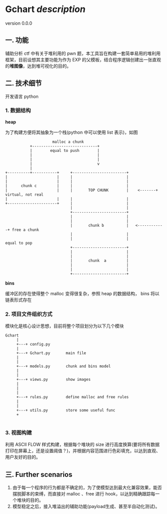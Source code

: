 # Gchart *description* 

version 0.0.0

## 一. 功能

辅助分析 ctf 中有关于堆利用的 pwn 题，本工具旨在构建一套简单易用的堆利用框架，目前设想其主要功能为作为 EXP 的父模板，结合程序逻辑创建出一张直观的**堆图像**，达到堆可视化的目的。

## 二. 技术细节

开发语言 python

### 1. 数据结构


**heap**

为了构建方便将其抽象为一个栈(python 中可以使用 list 表示)，如图

```
                     malloc a chunk
           +-----------------------------+
           |        equal to push        |
           |                             |
           |                             |
           |                             v
           |
+----------+-----------+     +------------------------+
|                      |     |                        |
|                      |     |                        |
|      chunk c         |     |                        |
|                      |     |       TOP CHUNK        |    <-------+  virtual, not real
|                      |     |                        |
+----------------------+     |                        |
                             |                        |
                             +------------------------+
                             |                        |
                             |                        |
                             |       chunk b          |   <------------+ free a chunk
                             |                        |
                             |                        |                  equal to pop
                             +------------------------+
                             |                        |
                             |                        |
                             |       chunk  a         |
                             |                        |
                             |                        |
                             +------------------------+

```



**bins**

缓冲区的存在使得整个 malloc 变得很复杂，参照 heap 的数据结构， bins 将以链表形式存在



### 2. 项目文件组织方式

模块化是核心设计思想，目前将整个项目划分为以下几个模块

```
Gchart
     |
     +---+ config.py
     |
     +---+ Gchart.py       main file
     |
     |
     +---+ models.py       chunk and bins model
     |
     |
     +---+ views.py        show images
     |
     |
     |
     +---+ rules.py        define malloc and free rules
     |
     |
     +---+ utils.py        store some useful func
     +
     
```



### 3. 视图构建

利用 ASCII FLOW 样式构建，根据每个堆块的 size 进行高度换算(要将所有数据打印在屏幕上，还是设置阈值？)，并根据内容范围进行色彩填充，以达到直观、用户友好的目的。





## 三. Further scenarios

1. 由于每一个程序的行为都是不确定的，为了使模型达到最大化兼容效果，能否摆脱脚本的束缚，而直接对 malloc 、free 进行 hook，以达到精确跟踪每一个堆块的目的。
2. 模型稳定之后，接入堆溢出的辅助功能(payload生成、甚至半自动化测试)。
